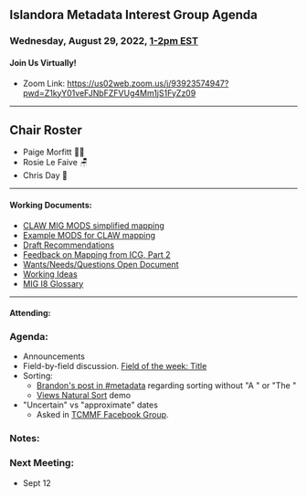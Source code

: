 ## Islandora Metadata Interest Group Agenda
### Wednesday, August 29, 2022, [1-2pm EST](http://www.thetimezoneconverter.com/?t=1%20pm&tz=Toronto&)
#### Join Us Virtually!
* Zoom Link: https://us02web.zoom.us/j/93923574947?pwd=Z1kyY01veFJNbFZFVUg4Mm1jS1FyZz09

---
## Chair Roster
* Paige Morfitt 🤸🏽
* Rosie Le Faive 🪑
* Chris Day 📝
---

#### Working Documents:
* [CLAW MIG MODS simplified mapping](https://docs.google.com/spreadsheets/d/18u2qFJ014IIxlVpM3JXfDEFccwBZcoFsjbBGpvL0jJI/edit#gid=0)
* [Example MODS for CLAW mapping](https://docs.google.com/spreadsheets/d/1C2Xie7HUDSgRT5v4ldoJvlNdoXz2GHAPvL3PE3TOKW8/edit#gid=1829081124)
* [Draft Recommendations](https://docs.google.com/document/d/15qSO9YcALtYSqd6CUuGx0t8FwUJ5pPwVPz0PA5rU898/edit#heading=h.f9r6knw0rjvu)
* [Feedback on Mapping from ICG, Part 2](https://docs.google.com/document/d/11OpqMMCXM1TFXgsr4yyTQ_cH9DabnD31p7JnuTRQl28/edit?invite=CMWvruEI&ts=5e66437f)
* [Wants/Needs/Questions Open Document](https://docs.google.com/document/d/12Kpb6826TNPzzMuyPS0sESa9TLnmljQmeioWbaPeEdA/edit)
* [Working Ideas](https://github.com/islandora-interest-groups/Islandora-Metadata-Interest-Group/blob/main/working_docs/ideas_and_topics.md)
* [MIG I8 Glossary](https://docs.google.com/document/d/1cfPYFVV9qvvz2VjBRdYUN0CB7AyVDuG-GYavQ27DuBk/edit#heading=h.9fr9xw70meix)


---

#### Attending:


### Agenda: 

* Announcements
* Field-by-field discussion. [Field of the week: Title](https://docs.google.com/document/d/1rk0o_0byzeHrSKst0Feval_QeVZmo2DeIP0Mk3jaaFc/edit#)
* Sorting:
  * [Brandon's post in #metadata](https://islandora.slack.com/archives/CM9CVQWJ0/p1660749570793649) regarding sorting without "A " or "The "
  * [Views Natural Sort](https://www.drupal.org/project/views_natural_sort) demo
* "Uncertain" vs "approximate" dates
  * Asked in [TCMMF Facebook Group](https://www.facebook.com/groups/161813927168408/?multi_permalinks=6041828185833590).
### Notes: 
    
### Next Meeting:
* Sept 12
